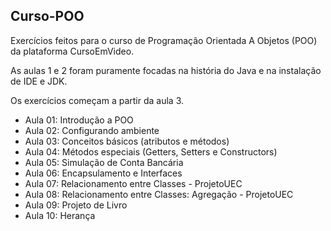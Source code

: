 ## Curso-POO

Exercícios feitos para o curso de Programação Orientada A Objetos (POO) da plataforma CursoEmVideo.

As aulas 1 e 2 foram puramente focadas na história do Java e na instalação de IDE e JDK.  

Os exercícios começam a partir da aula 3.

- Aula 01: Introdução a POO
- Aula 02: Configurando ambiente
- Aula 03: Conceitos básicos (atributos e métodos)
- Aula 04: Métodos especiais (Getters, Setters e Constructors)
- Aula 05: Simulação de Conta Bancária
- Aula 06: Encapsulamento e Interfaces
- Aula 07: Relacionamento entre Classes - ProjetoUEC
- Aula 08: Relacionamento entre Classes: Agregação - ProjetoUEC
- Aula 09: Projeto de Livro
- Aula 10: Herança
